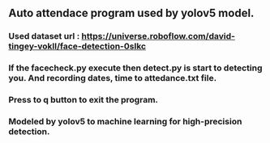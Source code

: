 ## Auto attendace program used by yolov5 model.
### Used dataset url : https://universe.roboflow.com/david-tingey-vokll/face-detection-0slkc
### If the facecheck.py execute then detect.py is start to detecting you. And recording dates, time to attedance.txt file.
### Press to q button to exit the program.
### Modeled by yolov5 to machine learning for high-precision detection.
